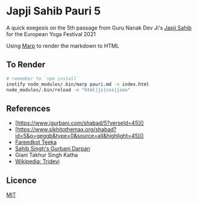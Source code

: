 # Japji Sahib Pauri 5

A quick exegesis on the 5th passage from Guru Nanak Dev Ji's [Japji Sahib](https://www.sikhiwiki.org/index.php/Japji_sahib) for the European Yoga Festival 2021

Using [Marp](https://www.npmjs.com/package/@marp-team/marp-cli) to render the markdown to HTML

## To Render

```bash
# remember to `npm install`
inotify node_modules/.bin/marp pauri.md -o index.html
node_modules/.bin/reload -e "html|js|css|json"
```

## References

- [https://www.igurbani.com/shabad/5?verseId=45]()
- [https://www.sikhitothemax.org/shabad?id=5&q=geggb&type=0&source=all&highlight=45]()
- [Fareedkot Teeka](https://www.sikhiwiki.org/index.php/Faridkot_Tika)
- [Sahib Singh's Gurbani Darpan](http://www.gurugranthdarpan.net/darpan.html)
- Giani Takhur Singh Katha
- [Wikipedia: Tridevi](https://en.wikipedia.org/wiki/Tridevi)

## Licence

[MIT](LICENCE)
